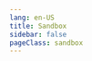 ```yaml
---
lang: en-US
title: Sandbox
sidebar: false
pageClass: sandbox
---
```


<ClientOnly>
	<Sandbox />
</ClientOnly>
